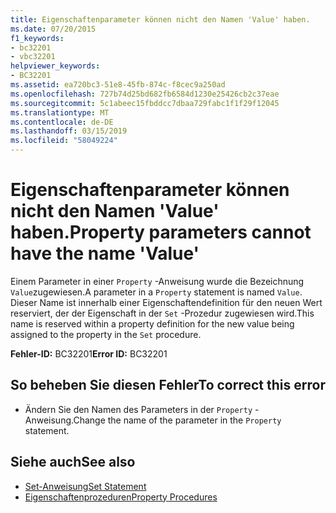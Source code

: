 ```yaml
---
title: Eigenschaftenparameter können nicht den Namen 'Value' haben.
ms.date: 07/20/2015
f1_keywords:
- bc32201
- vbc32201
helpviewer_keywords:
- BC32201
ms.assetid: ea720bc3-51e8-45fb-874c-f8cec9a250ad
ms.openlocfilehash: 727b74d25bd682fb6584d1230e25426cb2c37eae
ms.sourcegitcommit: 5c1abeec15fbddcc7dbaa729fabc1f1f29f12045
ms.translationtype: MT
ms.contentlocale: de-DE
ms.lasthandoff: 03/15/2019
ms.locfileid: "58049224"
---
```

# <a name="property-parameters-cannot-have-the-name-value"></a><span data-ttu-id="bbbbe-102">Eigenschaftenparameter können nicht den Namen 'Value' haben.</span><span class="sxs-lookup"><span data-stu-id="bbbbe-102">Property parameters cannot have the name 'Value'</span></span>
<span data-ttu-id="bbbbe-103">Einem Parameter in einer `Property` -Anweisung wurde die Bezeichnung `Value`zugewiesen.</span><span class="sxs-lookup"><span data-stu-id="bbbbe-103">A parameter in a `Property` statement is named `Value`.</span></span> <span data-ttu-id="bbbbe-104">Dieser Name ist innerhalb einer Eigenschaftendefinition für den neuen Wert reserviert, der der Eigenschaft in der `Set` -Prozedur zugewiesen wird.</span><span class="sxs-lookup"><span data-stu-id="bbbbe-104">This name is reserved within a property definition for the new value being assigned to the property in the `Set` procedure.</span></span>  
  
 <span data-ttu-id="bbbbe-105">**Fehler-ID:** BC32201</span><span class="sxs-lookup"><span data-stu-id="bbbbe-105">**Error ID:** BC32201</span></span>  
  
## <a name="to-correct-this-error"></a><span data-ttu-id="bbbbe-106">So beheben Sie diesen Fehler</span><span class="sxs-lookup"><span data-stu-id="bbbbe-106">To correct this error</span></span>  
  
-   <span data-ttu-id="bbbbe-107">Ändern Sie den Namen des Parameters in der `Property` -Anweisung.</span><span class="sxs-lookup"><span data-stu-id="bbbbe-107">Change the name of the parameter in the `Property` statement.</span></span>  
  
## <a name="see-also"></a><span data-ttu-id="bbbbe-108">Siehe auch</span><span class="sxs-lookup"><span data-stu-id="bbbbe-108">See also</span></span>

- [<span data-ttu-id="bbbbe-109">Set-Anweisung</span><span class="sxs-lookup"><span data-stu-id="bbbbe-109">Set Statement</span></span>](../../visual-basic/language-reference/statements/set-statement.md)
- [<span data-ttu-id="bbbbe-110">Eigenschaftenprozeduren</span><span class="sxs-lookup"><span data-stu-id="bbbbe-110">Property Procedures</span></span>](../../visual-basic/programming-guide/language-features/procedures/property-procedures.md)
